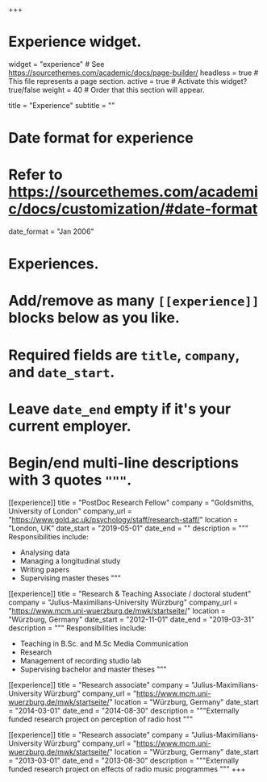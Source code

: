 +++
# Experience widget.
widget = "experience"  # See https://sourcethemes.com/academic/docs/page-builder/
headless = true  # This file represents a page section.
active = true  # Activate this widget? true/false
weight = 40  # Order that this section will appear.

title = "Experience"
subtitle = ""

# Date format for experience
#   Refer to https://sourcethemes.com/academic/docs/customization/#date-format
date_format = "Jan 2006"

# Experiences.
#   Add/remove as many `[[experience]]` blocks below as you like.
#   Required fields are `title`, `company`, and `date_start`.
#   Leave `date_end` empty if it's your current employer.
#   Begin/end multi-line descriptions with 3 quotes `"""`.
[[experience]]
  title = "PostDoc Research Fellow"
  company = "Goldsmiths, University of London"
  company_url = "https://www.gold.ac.uk/psychology/staff/research-staff/"
  location = "London, UK"
  date_start = "2019-05-01"
  date_end = ""
  description = """
  Responsibilities include:
  
  * Analysing data
  * Managing a longitudinal study
  * Writing papers
  * Supervising master theses
  """

[[experience]]
  title = "Research & Teaching Associate / doctoral student"
  company = "Julius-Maximilians-University Würzburg"
  company_url = "https://www.mcm.uni-wuerzburg.de/mwk/startseite/"
  location = "Würzburg, Germany"
  date_start = "2012-11-01"
  date_end = "2019-03-31"
  description = """
  Responsibilities include:
  
  * Teaching in B.Sc. and M.Sc Media Communication
  * Research
  * Management of recording studio lab
  * Supervising bachelor and master theses
  """

[[experience]]
  title = "Research associate"
  company = "Julius-Maximilians-University Würzburg"
  company_url = "https://www.mcm.uni-wuerzburg.de/mwk/startseite/"
  location = "Würzburg, Germany"
  date_start = "2014-03-01"
  date_end = "2014-08-30"
  description = """Externally funded research project on perception of radio host
  """
  
  [[experience]]
  title = "Research associate"
  company = "Julius-Maximilians-University Würzburg"
  company_url = "https://www.mcm.uni-wuerzburg.de/mwk/startseite/"
  location = "Würzburg, Germany"
  date_start = "2013-03-01"
  date_end = "2013-08-30"
  description = """Externally funded research project on effects of radio music programmes
  """
+++
